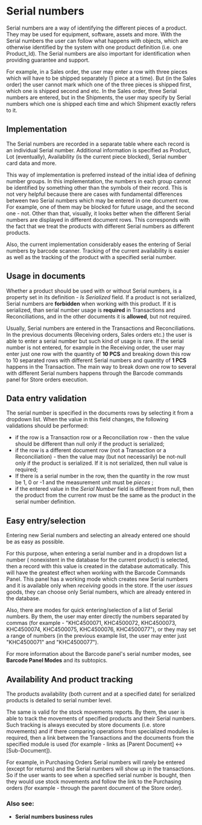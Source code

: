# Serial numbers 

Serial numbers are a way of identifying the different pieces of a product. They may be used for equipment, software, assets and more. With the Serial numbers the user can follow what happens with objects, which are otherwise identified by the system with one product definition (i.e. one Product_Id). The Serial numbers are also important for identification when providing guarantee and support. 

For example, in a Sales order, the user may enter a row with three pieces which will have to be shipped separately (1 piece at a time). But (in the Sales order) the user cannot mark which one of the three pieces is shipped first, which one is shipped second and etc. In the Sales order, three Serial numbers are entered, but in the Shipments, the user may specify by Serial numbers which one is shipped each time and  which Shipment exactly refers to it. 

## Implementation 

The Serial numbers are recorded in a separate table where each record is an individual Serial number. Additional information is specified as Product, Lot (eventually), Availability (is the current piece blocked), Serial number card data and more. 

This way of implementation is preferred instead of the initial idea of defining number groups. In this implementation, the numbers in each group cannot be identified by something other than the symbols of their record. This is not very helpful because there are cases with fundamental differences between two Serial numbers which may be entered in one document row. For example, one of them may be blocked for future usage, and the second one - not. Other than that, visually, it looks better when the different Serial numbers are displayed in different document rows. This corresponds with the fact that we treat the products with different Serial numbers as different products.  

Also, the current implementation considerably eases the entering of Serial numbers by barcode scanner. Tracking of the current availability is easier as well as the tracking of the product with a specified serial number. 

## Usage in documents 

Whether a product should be used with or without Serial numbers, is a property set in its definition - *Is Serialized* field. If a product is not serialized, Serial numbers are **forbidden** when working with this product. If it is serialized, than serial number usage is **required** in Transactions and Reconciliations, and in the other documents it is **allowed**, but not required. 

Usually, Serial numbers are entered in the Transactions and Reconciliations. In the previous documents (Receiving orders, Sales orders etc.) the user is able to enter a serial number but such kind of usage is rare. If the serial number is not entered, for example in the Receiving order, the user may enter just one row with the quantity of **10 PCS** and breaking down this row to 10 separated rows with different Serial numbers and quantity of **1 PCS** happens in the Transaction. The main way to break down one row to several with different Serial numbers happens through the Barcode commands panel for Store orders execution. 

## Data entry validation 

The serial number is specified in the documents rows by selecting it from a dropdown list. When the value in this field changes, the following validations should be performed: 

- if the row is a Transaction row or a Reconciliation row - then the value should be different than null only if the product is serialized; 
- if the row is a different document row (not a Transaction or a Reconciliation) - then the value may (but not necessarily) be not-null only if the product is serialized. If it is not serialized, then null value is required; 
- If there is a serial number in the row, then the quantity in the row must be 1, 0 or -1 and the measurement unit must be *pieces* ; 
- if the entered value in the *Serial Number* field is different from null, then the product from the current row must be the same as the product in the serial number definition. 

## Easy entry/selection 

Entering new Serial numbers and selecting an already entered one should be as easy as possible. 

For this purpose, when entering a serial number and in a dropdown list a number ( nonexistent in the database for the current product) is selected, then a record with this value is created in the database automatically. This will have the greatest effect when working with the Barcode Commands Panel. This panel has a working mode which creates new Serial numbers and it is available only when *receiving* goods in the store. If the user *issues* goods, they can choose only Serial numbers, which are already entered in the database. 

Also, there are modes for quick entering/selection of a list of Serial numbers. By them, the user may enter directly the numbers separated by commas (for example - "KHC4500071, KHC4500072, KHC4500073, KHC4500074, KHC4500075, KHC4500076, KHC4500077"), or they may set a range of numbers (in the previous example list, the user may enter just "KHC4500071" and "KHC4500077"). 

For more information about the Barcode panel's serial number modes, see **Barcode Panel Modes** and its subtopics. 

## Availability And product tracking 

The products availability (both current and at a specified date) for serialized products is detailed to serial number level. 

The same is valid for the stock movements reports. By them, the user is able to track the movements of specified products and their Serial numbers. Such tracking is always executed by store documents (i.e. store movements) and if there comparing operations from specialized modules is required, then a link between the Transactions and the documents from the specified module is used (for example - links as [Parent Document] <-> [Sub-Document]). 

For example, in Purchasing Orders Serial numbers will rarely be entered (except for returns) and the Serial numbers will show up in the transactions. So if the user wants to see when a specified serial number is bought, then they would use stock movements and follow the link to the Purchasing orders (for example - through the parent document of the Store order).



### Also sее: 

- **Serial numbers business rules**

